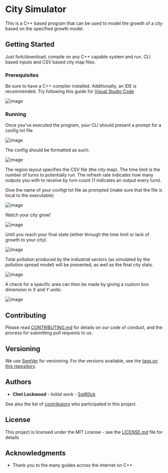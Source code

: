 # City Simulator

This is a C++ based program that can be used to model the growth of a city based on the specified growth model.

## Getting Started

Just fork/download, compile on any C++ capable system and run. CLI based inputs and CSV based city map files.

### Prerequisites

Be sure to have a C++ compiler installed. Additionally, an IDE is recommended.
Try following this guide for [Visual Studio Code](https://code.visualstudio.com/docs/languages/cpp)

![image](https://github.com/SgtR0ck/City_Simulator/assets/8111664/73855d8b-0999-4c9b-8434-73d49ee4a338)

### Running

Once you've executed the program, your CLI should present a prompt for a config txt file

![image](https://github.com/SgtR0ck/City_Simulator/assets/8111664/90f0c37f-a0b8-4db2-8390-f01d5f3e080e)

The config should be formatted as such:

![image](https://github.com/SgtR0ck/City_Simulator/assets/8111664/1d3d9073-e05a-4c67-b34e-5aa970ee8a0a)

The region layout specifies the CSV file (the city map).
The time limit is the number of turns to potentially run.
The refresh rate indicates how many outputs you with to receive by turn count (1 indicates an output every turn).

Give the name of your configt txt file as prompted (make sure that the file is local to the executable)

![image](https://github.com/SgtR0ck/City_Simulator/assets/8111664/b6c54b8b-8585-41d4-8e7c-7204a8df20f2)

Watch your city grow!

![image](https://github.com/SgtR0ck/City_Simulator/assets/8111664/15985ac7-f217-44cb-a63f-8e0fc0db1d7d)

Until you reach your final state (either through the time limit or lack of growth to your city).

![image](https://github.com/SgtR0ck/City_Simulator/assets/8111664/e139dcd7-1d3c-47a3-9fc7-be26d480bf81)

Total pollution produced by the industrial sectors (as simulated by the pollution spread model) will be presented, as well as the final city stats.

![image](https://github.com/SgtR0ck/City_Simulator/assets/8111664/74c774f3-3e27-481a-8070-a5c254da87c0)

A check for a specific area can then be made by giving a custom box dimension in X and Y units:

![image](https://github.com/SgtR0ck/City_Simulator/assets/8111664/442888fd-7ea9-4b75-a27b-ea260ed6ab13)

## Contributing

Please read [CONTRIBUTING.md](https://github.com/SgtR0ck/City_Simulator) for details on our code of conduct, and the process for submitting pull requests to us.

## Versioning

We use [SemVer](http://semver.org/) for versioning. For the versions available, see the [tags on this repository](https://github.com/your/project/tags). 

## Authors

* **Chet Lockwood** - *Initial work* - [SgtR0ck](https://github.com/SgtR0ck)

See also the list of [contributors](https://github.com/SgtR0ck/City_Simulator/graphs/contributors) who participated in this project.

## License

This project is licensed under the MIT License - see the [LICENSE.md](https://github.com/SgtR0ck/City_Simulator/blob/main/LICENSE.md) file for details

## Acknowledgments

* Thank you to the many guides across the internet on C++
